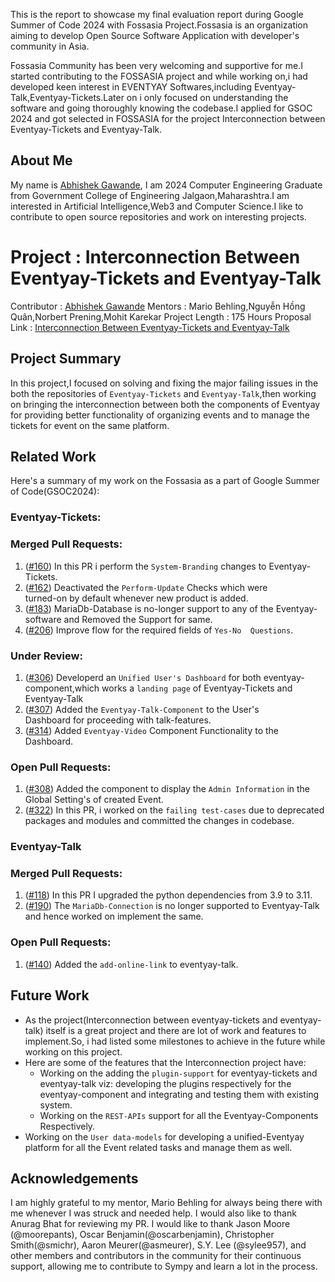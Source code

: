 This is the report to showcase my final evaluation report during Google Summer of Code 2024 with Fossasia Project.Fossasia is an organization aiming to develop Open Source Software Application with developer's community in Asia.

Fossasia Community has been very welcoming and supportive for me.I started contributing to the FOSSASIA project and while working on,i had developed keen interest in EVENTYAY Softwares,including Eventyay-Talk,Eventyay-Tickets.Later on i only focused on understanding the software and going thoroughly knowing the codebase.I applied for GSOC 2024 and got selected in FOSSASIA for the project Interconnection between Eventyay-Tickets and Eventyay-Talk. 

## About Me
My name is [Abhishek Gawande](https://github.com/AviGawande), I am 2024 Computer Engineering Graduate from Government College of Engineering Jalgaon,Maharashtra.I am interested in Artificial Intelligence,Web3 and Computer Science.I like to contribute to open source repositories and work on interesting projects.

# Project : Interconnection Between Eventyay-Tickets and Eventyay-Talk
Contributor :  [Abhishek Gawande](https://github.com/AviGawande)
Mentors : Mario Behling,Nguyễn Hồng Quân,Norbert Prening,Mohit Karekar
Project Length : 175 Hours
Proposal Link : [Interconnection Between Eventyay-Tickets and Eventyay-Talk](https://docs.google.com/document/d/1iPl5hWZwkbmW3zz7evAGZIMX24JS4fQ0E1GnN-NZJUw/edit?usp=sharing)

## Project Summary
In this project,I focused on solving and fixing the major failing issues in the both the repositories of `Eventyay-Tickets` and `Eventyay-Talk`,then working on bringing the interconnection between both the components of Eventyay for providing better functionality of organizing events and to manage the tickets for event on the same platform.

## Related Work

Here's a summary of my work on the Fossasia as a part of Google Summer of Code(GSOC2024):

### Eventyay-Tickets:

### Merged Pull Requests:
1. ([#160](https://github.com/fossasia/eventyay-tickets/pull/160)) In this PR i perform the `System-Branding` changes to 
    Eventyay-Tickets.
2. ([#162](https://github.com/fossasia/eventyay-tickets/pull/162)) Deactivated the `Perform-Update` Checks which were  
    turned-on by default whenever new product is added.
3. ([#183](https://github.com/fossasia/eventyay-tickets/pull/183)) MariaDb-Database is no-longer support to any of the 
    Eventyay-software and Removed the Support for same.
4. ([#206](https://github.com/fossasia/eventyay-tickets/pull/206)) Improve flow for the required fields of `Yes-No 
    Questions`.


### Under Review:
1. ([#306](https://github.com/fossasia/eventyay-tickets/pull/306)) Developerd an `Unified User's Dashboard` for both 
    eventyay-component,which works a `landing page` of Eventyay-Tickets and Eventyay-Talk
2. ([#307](https://github.com/fossasia/eventyay-tickets/pull/307)) Added the `Eventyay-Talk-Component` to the User's     
    Dashboard for proceeding with talk-features.
3. ([#314](https://github.com/fossasia/eventyay-tickets/pull/314)) Added `Eventyay-Video` Component Functionality to the 
    Dashboard.

### Open Pull Requests:
1. ([#308](https://github.com/fossasia/eventyay-tickets/pull/308)) Added the component to display the `Admin Information` in 
    the Global Setting's of created Event.
2. ([#322](https://github.com/fossasia/eventyay-tickets/pull/308)) In this PR, i worked on the `failing test-cases` due to 
   deprecated packages and modules and committed the changes in codebase.


### Eventyay-Talk


### Merged Pull Requests:
1. ([#118](https://github.com/fossasia/eventyay-talk/pull/118)) In this PR I upgraded the python dependencies from 3.9 to 3.11.
2. ([#190](https://github.com/fossasia/eventyay-talk/pull/190)) The `MariaDb-Connection` is no longer supported to Eventyay-Talk and hence worked on implement the same.


### Open Pull Requests:
1. ([#140](https://github.com/fossasia/eventyay-talk/pull/140)) Added the `add-online-link` to eventyay-talk.


## Future Work
- As the project(Interconnection between eventyay-tickets and eventyay-talk) itself is a great project and there are lot of work and features to implement.So, i had listed some milestones to achieve in the future while working on this project.
- Here are some of the features that the Interconnection project have:
   - Working on the adding the `plugin-support` for eventyay-tickets and eventyay-talk viz: developing the plugins respectively for the eventyay-component and integrating 
     and testing them with existing system.
   - Working on the `REST-APIs` support for all the Eventyay-Components Respectively.
- Working on the `User data-models` for developing a unified-Eventyay platform for all the Event related tasks and manage them as well.

## Acknowledgements

I am highly grateful to my mentor, Mario Behling for always being there with me whenever I was struck and needed help. I would also like to thank Anurag Bhat for reviewing my PR. I would like to thank Jason Moore (@moorepants), Oscar Benjamin(@oscarbenjamin), Christopher Smith(@smichr), Aaron Meurer(@asmeurer), S.Y. Lee (@sylee957), and other members and contributors in the community for their continuous support, allowing me to contribute to Sympy and learn a lot in the process.



